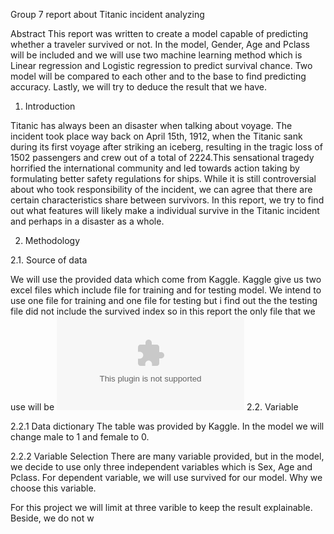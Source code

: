 Group 7 report about Titanic incident analyzing

Abstract 
This report was written to create a model capable of predicting whether a traveler survived or not. In the model, Gender, Age and Pclass will be included and we will use two machine learning method which is Linear regression and Logistic regression to predict survival chance. Two model will be compared to each other and to the base to find predicting accuracy. Lastly, we will try to deduce the result that we have.

1. Introduction

Titanic has always been an disaster when talking about voyage. The incident took place way back on April 15th, 1912, when the Titanic
sank during its first voyage after striking an iceberg, resulting in the tragic loss of 1502 passengers and crew out of a total of 2224.This sensational tragedy
horrified the international community and led towards action taking by formulating better safety regulations for ships. While it is still controversial about who took responsibility of the incident, we can agree that there are certain characteristics share between survivors. In this report, we try to find out what features will likely make a individual survive in the Titanic incident and perhaps in a disaster as a whole.

2. Methodology

2.1. Source of data

We will use the provided data which come from Kaggle. Kaggle give us two excel files which include file for training and for testing model. We intend to use one file for training and one file for testing but i find out the the testing file did not include the survived index so in this report the only file that we use will be ![](train.csv)
2.2. Variable

2.2.1 Data dictionary
The table was provided by Kaggle. In the model we will change male to 1 and female to 0.


2.2.2 Variable Selection
There are many variable provided, but in the model, we decide to use only three independent variables which is Sex, Age and Pclass. For dependent variable, we will use survived for our model. 
Why we choose this variable.


For this project we will limit at three varible to keep the result explainable. Beside, we do not w
